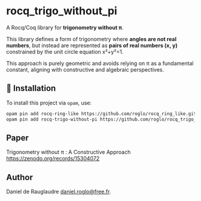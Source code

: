 # rocq_trigo_without_pi

A Rocq/Coq library for **trigonometry without π**.

This library defines a form of trigonometry where **angles are not
real numbers**, but instead are represented as **pairs of real numbers
(x, y)** constrained by the unit circle equation x²+y²=1.

This approach is purely geometric and avoids relying on π as a
fundamental constant, aligning with constructive and algebraic
perspectives.

## 🔧 Installation

To install this project via `opam`, use:

```bash
opam pin add rocq-ring-like https://github.com/roglo/rocq_ring_like.git
opam pin add rocq-trigo-without-pi https://github.com/roglo/rocq_trigo_without_pi.git
```

## Paper

Trigonometry without π : A Constructive Approach
https://zenodo.org/records/15304072

## Author

Daniel de Rauglaudre <daniel.roglo@free.fr>.
